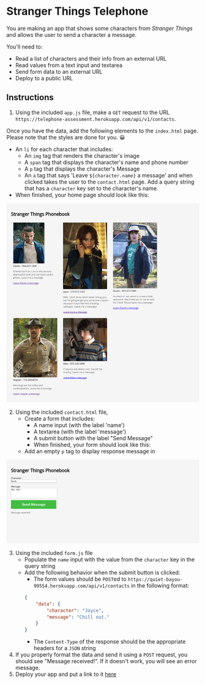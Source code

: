 # Stranger Things Telephone

You are making an app that shows some characters from _Stranger Things_ and allows the user to send a character a message.

You'll need to:
* Read a list of characters and their info from an external URL
* Read values from a text input and textarea
* Send form data to an external URL
* Deploy to a public URL

## Instructions

1. Using the included `app.js` file, make a `GET` request to the URL `https://telephone-assessment.herokuapp.com/api/v1/contacts`.

Once you have the data, add the following elements to the `index.html` page. Please note that the styles are done for you. 😀
* An `li` for each character that includes:
  * An `img` tag that renders the character's image
  * A `span` tag that displays the character's name and phone number
  * A `p` tag that displays the character's Message
  * An `a` tag that says 'Leave `${character.name}` a message' and when clicked takes the user to the `contact.html` page. Add a query string that has a `character` key set to the character's name.
* When finished, your home page should look like this:

![Home Page](assets/home-page.png)

2. Using the included `contact.html` file,
    * Create a form that includes:
        * A name input (with the label 'name')
        * A textarea (with the label 'message')
        * A submit button with the label "Send Message"
        * When finished, your form should look like this:
    * Add an empty `p` tag to display response message in

![Contact Page](assets/contact-page.png)

3. Using the included `form.js` file
    * Populate the `name` input with the value from the `character` key in the query string
    * Add the following behavior when the submit button is clicked:
        * The form values should be `POST`ed to `https://quiet-bayou-99554.herokuapp.com/api/v1/contacts` in the following format:
        ```json
        {
            "data": {
                "character": "Joyce",
                "message": "Chill out."
            }
        }
        ```
        * The `Content-Type` of the response should be the appropriate headers for a `JSON` string
4. If you properly format the data and send it using a `POST` request, you should see "Message received!". If it doesn't work, you will see an error message.
5. Deploy your app and put a link to it [here](#)
